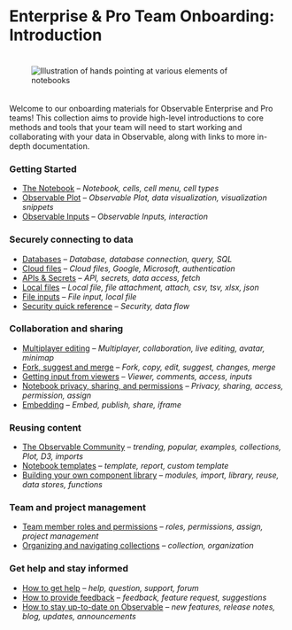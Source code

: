 # Enterprise & Pro Team Onboarding: Introduction

<figure>
  <img
    style="margin:20px auto;max-width: 90%"
    src="/enterprise-pro/assets/teams-intro.png" alt="Illustration of hands pointing at various elements of notebooks"
  />
</figure>

Welcome to our onboarding materials for Observable Enterprise and Pro teams! This collection aims to provide high-level introductions to core methods and tools that your team will need to start working and collaborating with your data in Observable, along with links to more in-depth documentation. 

### **Getting Started**
- <a href="/enterprise-pro/getting-started#the-notebook">The Notebook</a> – _Notebook, cells, cell menu, cell types_
- <a href="/enterprise-pro/getting-started#observable-plot">Observable Plot</a> – _Observable Plot, data visualization, visualization snippets_
- <a href="/enterprise-pro/getting-started#observable-inputs">Observable Inputs</a> – _Observable Inputs, interaction_

### **Securely connecting to data**
- <a href="/enterprise-pro/connecting-to-data#databases">Databases</a> – _Database, database connection, query, SQL_
- <a href="/enterprise-pro/connecting-to-data#cloud-files">Cloud files</a> – _Cloud files, Google, Microsoft, authentication_
- <a href="/enterprise-pro/connecting-to-data#apis-secrets">APIs & Secrets</a> – _API, secrets, data access, fetch_
- <a href="/enterprise-pro/connecting-to-data#local-files">Local files</a> – _Local file, file attachment, attach, csv, tsv, xlsx, json_
- <a href="/enterprise-pro/connecting-to-data#file-inputs">File inputs</a> – _File input, local file_
- <a href="/enterprise-pro/connecting-to-data#security-quick-reference">Security quick reference</a> – _Security, data flow_

### **Collaboration and sharing**
- <a href="/enterprise-pro/collaboration-sharing#multiplayer-editing">Multiplayer editing</a> – _Multiplayer, collaboration, live editing, avatar, minimap_
- <a href="/enterprise-pro/collaboration-sharing#fork-suggest-merge">Fork, suggest and merge</a> – _Fork, copy, edit, suggest, changes, merge_
- <a href="/enterprise-pro/collaboration-sharing#multiplayer-editing#getting-input-from-viewers">Getting input from viewers</a> – _Viewer, comments, access, inputs_
- <a href="/enterprise-pro/collaboration-sharing#multiplayer-editing#notebook-privacy-sharing-and-permissions">Notebook privacy, sharing, and permissions</a> – _Privacy, sharing, access, permission, assign_
- <a href="/enterprise-pro/collaboration-sharing#multiplayer-editing#embedding">Embedding</a> – _Embed, publish, share, iframe_

### **Reusing content**
- <a href="/enterprise-pro/reusing-content#the-observable-community">The Observable Community</a> – _trending, popular, examples, collections, Plot, D3, imports_
- <a href="/enterprise-pro/reusing-content#templates">Notebook templates</a> – _template, report, custom template_
- <a href="/enterprise-pro/reusing-content#building-your-own-component-library">Building your own component library</a> – _modules, import, library, reuse, data stores, functions_

### **Team and project management**
- <a href="/enterprise-pro/team-project-management#team-member-roles-and-permissions">Team member roles and permissions</a> – _roles, permissions, assign, project management_
- <a href="/enterprise-pro/team-project-management#organizing-and-navigating-collections">Organizing and navigating collections</a> – _collection, organization_

### **Get help and stay informed**
- <a href="/enterprise-pro/getting-help#how-to-get-help">How to get help</a> – _help, question, support, forum_
- <a href="/enterprise-pro/getting-help#how-to-provide-feedback">How to provide feedback</a> – _feedback, feature request, suggestions_
- <a href="/enterprise-pro/getting-help#how-to-stay-up-to-date-on-observable">How to stay up-to-date on Observable</a> – _new features, release notes, blog, updates, announcements_

